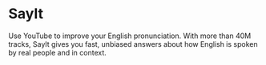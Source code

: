 # SayIt
Use YouTube to improve your English pronunciation. With more than 40M tracks, SayIt gives you fast, unbiased answers about how English is spoken by real people and in context.
